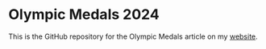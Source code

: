 # Olympic Medals 2024

This is the GitHub repository for the Olympic Medals article on my [website](https://dani-f.quarto.pub/my-blog).
